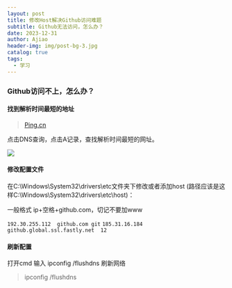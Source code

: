 ```yaml
---
layout: post
title: 修改Host解决Github访问难题
subtitle: Github无法访问，怎么办？
date: 2023-12-31
author: Ajiao
header-img: img/post-bg-3.jpg
catalog: true
tags:
  - 学习
---
```

### Github访问不上，怎么办？

#### 找到解析时间最短的地址

> [Ping.cn](https://www.ping.cn/dns/github.com)

点击DNS查询，点击A记录，查找解析时间最短的网址。

![](https://img-blog.csdnimg.cn/20210530001706605.png?x-oss-process=image/watermark,type_ZmFuZ3poZW5naGVpdGk,shadow_10,text_aHR0cHM6Ly9ibG9nLmNzZG4ubmV0L3l3OTk5OTk=,size_16,color_FFFFFF,t_70#pic_center)
#### 修改配置文件

在C:\Windows\System32\drivers\etc文件夹下修改或者添加host
(路径应该是这样C:\Windows\System32\drivers\etc\host)：

一般格式 ip+空格+github.com，切记不要加www

`192.30.255.112  github.com git` 
`185.31.16.184 github.global.ssl.fastly.net  12`

#### 刷新配置

打开cmd 输入 ipconfig /flushdns 刷新网络
>ipconfig /flushdns
